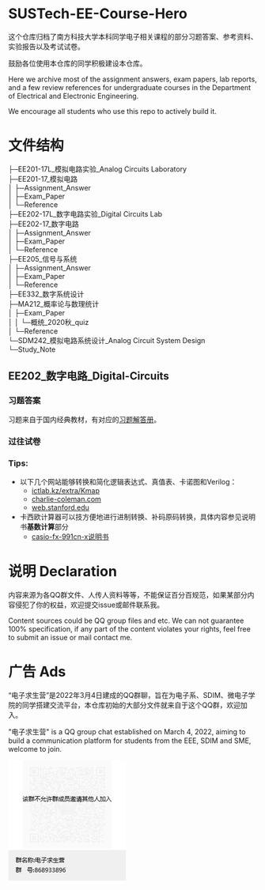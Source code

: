# SUSTech-EE-Course-Hero
这个仓库归档了南方科技大学本科同学电子相关课程的部分习题答案、参考资料、实验报告以及考试试卷。

鼓励各位使用本仓库的同学积极建设本仓库。

Here we archive most of the assignment answers, exam papers, lab reports, and a few review references for undergraduate courses in the Department of Electrical and Electronic Engineering.

We encourage all students who use this repo to actively build it.

# 文件结构
├─EE201-17L_模拟电路实验_Analog Circuits Laboratory  
├─EE201-17_模拟电路  
│  ├─Assignment_Answer  
│  ├─Exam_Paper  
│  └─Reference  
├─EE202-17L_数字电路实验_Digital Circuits Lab  
├─EE202-17_数字电路  
│  ├─Assignment_Answer  
│  ├─Exam_Paper  
│  └─Reference  
├─EE205_信号与系统  
│  ├─Assignment_Answer  
│  ├─Exam_Paper  
│  └─Reference  
├─EE332_数字系统设计  
├─MA212_概率论与数理统计  
│  ├─Exam_Paper  
│  │  └─概统_2020秋_quiz  
│  └─Reference  
└─SDM242_模拟电路系统设计_Analog Circuit System Design  
    └─Study_Note  

## EE202_数字电路_Digital-Circuits
### 习题答案
习题来自于国内经典教材，有对应的[习题解答册](/EE202-17_数字电路\Reference\数字电子技术基础_学习辅导与习题解答_第6版_(阎石，王红编)_(z-lib.org).pdf)。
### 过往试卷
### Tips:
* 以下几个网站能够转换和简化逻辑表达式、真值表、卡诺图和Verilog：
  * [ictlab.kz/extra/Kmap](https://ictlab.kz/extra/Kmap/)
  * [charlie-coleman.com](https://charlie-coleman.com/experiments/kmap/)
  * [web.stanford.edu](https://web.stanford.edu/class/cs103/tools/truth-table-tool/)
* 卡西欧计算器可以技方便地进行进制转换、补码原码转换，具体内容参见说明书**基数计算**部分
  * [casio-fx-991cn-x说明书](https://manualzz.com/doc/50885404/casio-fx-991cn-x-%E8%AF%B4%E6%98%8E%E4%B9%A6)
# 说明 Declaration
内容来源为各QQ群文件、人传人资料等等，不能保证百分百规范，如果某部分内容侵犯了你的权益，欢迎提交issue或邮件联系我。

Content sources could be QQ group files and etc. We can not guarantee 100% specification, if any part of the content violates your rights, feel free to submit an issue or mail contact me.

# 广告 Ads
“电子求生营”是2022年3月4日建成的QQ群聊，旨在为电子系、SDIM、微电子学院的同学搭建交流平台，本仓库初始的大部分文件就来自于这个QQ群，欢迎加入。

"电子求生营" is a QQ group chat established on March 4, 2022, aiming to build a communication platform for students from the EEE, SDIM and SME, welcome to join.  

![QR Code of 电子求生营](电子求生营QRCode.png)
